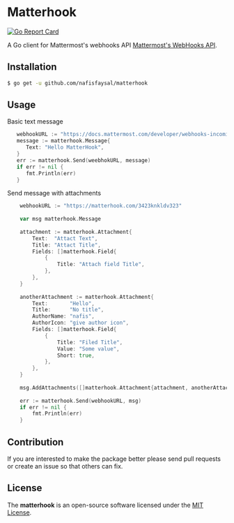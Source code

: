 # Matterhook

[![Go Report Card](https://goreportcard.com/badge/github.com/nafisfaysal/matterhook)](https://goreportcard.com/report/github.com/nafisfaysal/matterhook)

A Go client for Mattermost's webhooks API [Mattermost's WebHooks API](https://www.mattermost.org/webhooks/).

## Installation
```sh
$ go get -u github.com/nafisfaysal/matterhook
```

## Usage

Basic text message

```go
   webhookURL := "https://docs.mattermost.com/developer/webhooks-incoming.html"
   message := matterhook.Message{
      Text: "Hello MatterHook",
   }
   err := matterhook.Send(weebhokURL, message)
   if err != nil {
      fmt.Println(err)
   }

```

Send message with attachments
```go
    webhookURL := "https://matterhook.com/3423knkldv323"
  
    var msg matterhook.Message
    
    attachment := matterhook.Attachment{
        Text:  "Attact Text",
        Title: "Attact Title",
        Fields: []matterhook.Field{
            {
                Title: "Attach field Title",
            },
        },
    }
    
    anotherAttachment := matterhook.Attachment{
        Text:       "Hello",
        Title:      "No title",
        AuthorName: "nafis",
        AuthorIcon: "give author icon",
        Fields: []matterhook.Field{
            {
                Title: "Filed Title",
                Value: "Some value",
                Short: true,
            },
        },
    }
    
    msg.AddAttachments([]matterhook.Attachment{attachment, anotherAttachment})
    
    err := matterhook.Send(webhookURL, msg)
    if err != nil {
        fmt.Println(err)
    }
```

## Contribution
If you are interested to make the package better please send pull requests or create an issue so that others can fix.

## License
The **matterhook** is an open-source software licensed under the [MIT License](LICENSE).
